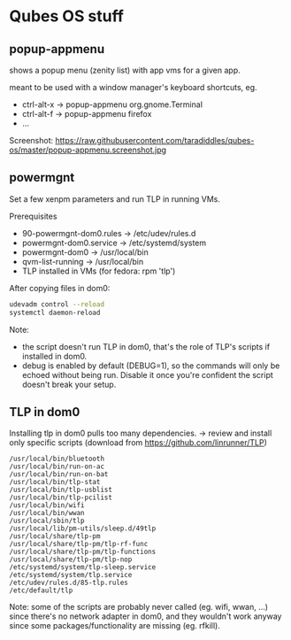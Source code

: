 # Qubes OS stuff

## popup-appmenu

shows a popup menu (zenity list) with app vms for a given app.
 
meant to be used with a window manager's keyboard shortcuts, eg.
  - ctrl-alt-x -> popup-appmenu org.gnome.Terminal
  - ctrl-alt-f -> popup-appmenu firefox
  - ...

Screenshot: https://raw.githubusercontent.com/taradiddles/qubes-os/master/popup-appmenu.screenshot.jpg

## powermgnt

Set a few xenpm parameters and run TLP in running VMs.

Prerequisites
* 90-powermgnt-dom0.rules -> /etc/udev/rules.d
* powermgnt-dom0.service -> /etc/systemd/system
* powermgnt-dom0 -> /usr/local/bin
* qvm-list-running -> /usr/local/bin
* TLP installed in VMs (for fedora: rpm 'tlp')

After copying files in dom0:

```sh
udevadm control --reload
systemctl daemon-reload
```

Note:
* the script doesn't run TLP in dom0, that's the role of TLP's scripts if installed in dom0.
* debug is enabled by default (DEBUG=1), so the commands will only be echoed without being run. Disable it once you're confident the script doesn't break your setup.


## TLP in dom0

Installing tlp in dom0 pulls too many dependencies. -> review and install only specific scripts (download from https://github.com/linrunner/TLP)


```
/usr/local/bin/bluetooth
/usr/local/bin/run-on-ac
/usr/local/bin/run-on-bat
/usr/local/bin/tlp-stat
/usr/local/bin/tlp-usblist
/usr/local/bin/tlp-pcilist
/usr/local/bin/wifi
/usr/local/bin/wwan
/usr/local/sbin/tlp
/usr/local/lib/pm-utils/sleep.d/49tlp
/usr/local/share/tlp-pm
/usr/local/share/tlp-pm/tlp-rf-func
/usr/local/share/tlp-pm/tlp-functions
/usr/local/share/tlp-pm/tlp-nop
/etc/systemd/system/tlp-sleep.service
/etc/systemd/system/tlp.service
/etc/udev/rules.d/85-tlp.rules
/etc/default/tlp 
```

Note: some of the scripts are probably never called (eg. wifi, wwan, ...) since there's no network adapter in dom0, and they wouldn't work anyway since some packages/functionality are missing (eg. rfkill). 
 
